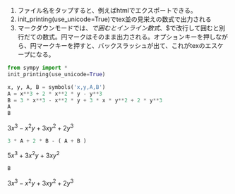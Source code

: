 
1. ファイル名をタップすると、例えばhtmlでエクスポートできる。
1. init_printing(use_unicode=True)でtex並の見栄えの数式で出力される
1. マークダウンモードでは、$で囲むとインライン数式、$$で改行して囲むと別行だての数式。円マークはそのまま出力される。オプションキーを押しながら、円マークキーを押すと、バックスラッシュが出て、これがtexのエスケープになる。




```python
from sympy import *
init_printing(use_unicode=True)
```


```python
x, y, A, B = symbols('x,y,A,B')
A = x**3 + 2 * x**2 * y - y**3
B = 3 * x**3 - x**2 * y + 3 * x * y**2 + 2 * y**3
A
B
```




$\displaystyle 3 x^{3} - x^{2} y + 3 x y^{2} + 2 y^{3}$




```python
3 * A + 2 * B - ( A + B )
```




$\displaystyle 5 x^{3} + 3 x^{2} y + 3 x y^{2}$




```python
B
```




$\displaystyle 3 x^{3} - x^{2} y + 3 x y^{2} + 2 y^{3}$




```python

```
